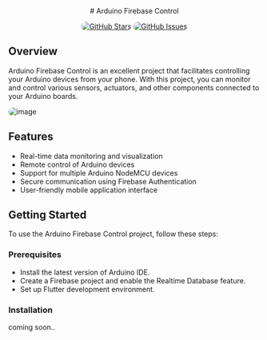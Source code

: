<div align="center">
<style>
  img {
    border-radius: 10px;
  }
</style>
# Arduino Firebase Control


[![GitHub Stars](https://img.shields.io/github/stars/your-username/your-repo.svg)](https://github.com/your-username/your-repo/stargazers)
[![GitHub Issues](https://img.shields.io/github/issues/your-username/your-repo.svg)](https://github.com/your-username/your-repo/issues)

</div>

## Overview

Arduino Firebase Control is an excellent project that facilitates controlling your Arduino devices from your phone. With this project, you can monitor and control various sensors, actuators, and other components connected to your Arduino boards.

![image](https://github.com/mcskny/Flutter-Firebase-Arduino/assets/132782511/db713bcc-75e3-43ad-9b4a-baaad2449e17)

## Features

- Real-time data monitoring and visualization
- Remote control of Arduino devices
- Support for multiple Arduino NodeMCU devices
- Secure communication using Firebase Authentication
- User-friendly mobile application interface

## Getting Started

To use the Arduino Firebase Control project, follow these steps:

### Prerequisites

- Install the latest version of Arduino IDE.
- Create a Firebase project and enable the Realtime Database feature.
- Set up Flutter development environment.

### Installation

coming soon..

